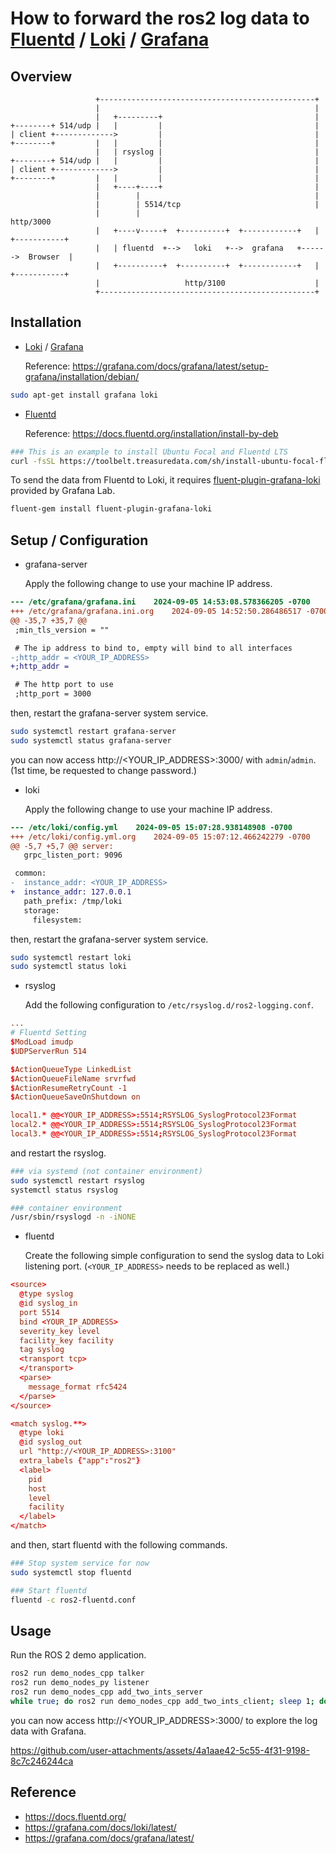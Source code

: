# How to forward the ros2 log data to [Fluentd](https://www.fluentd.org/) / [Loki](https://grafana.com/oss/loki/) / [Grafana](https://grafana.com/oss/grafana/)

## Overview

```text
                   +------------------------------------------------+
                   |                                                |
                   |   +---------+                                  |
+--------+ 514/udp |   |         |                                  |
| client +------------->         |                                  |
+--------+         |   |         |                                  |
                   |   | rsyslog |                                  |
+--------+ 514/udp |   |         |                                  |
| client +------------->         |                                  |
+--------+         |   |         |                                  |
                   |   +----+----+                                  |
                   |        |                                       |
                   |        | 5514/tcp                              |
                   |        |                                   http/3000
                   |   +----v-----+  +----------+  +------------+   |  +-----------+
                   |   | fluentd  +-->   loki   +-->  grafana   +------>  Browser  |
                   |   +----------+  +----------+  +------------+   |  +-----------+
                   |                   http/3100                    |
                   +------------------------------------------------+
```

## Installation

- [Loki](https://grafana.com/oss/loki/) / [Grafana](https://grafana.com/oss/grafana/)

  Reference: https://grafana.com/docs/grafana/latest/setup-grafana/installation/debian/

```bash
sudo apt-get install grafana loki
```

- [Fluentd](https://www.fluentd.org/)

  Reference: https://docs.fluentd.org/installation/install-by-deb

```bash
### This is an example to install Ubuntu Focal and Fluentd LTS
curl -fsSL https://toolbelt.treasuredata.com/sh/install-ubuntu-focal-fluent-package5-lts.sh | sh
```

  To send the data from Fluentd to Loki, it requires [fluent-plugin-grafana-loki](https://grafana.com/docs/loki/latest/send-data/fluentd/) provided by Grafana Lab.

```bash
fluent-gem install fluent-plugin-grafana-loki
```

## Setup / Configuration

- grafana-server

  Apply the following change to use your machine IP address.

```patch
--- /etc/grafana/grafana.ini	2024-09-05 14:53:08.578366205 -0700
+++ /etc/grafana/grafana.ini.org	2024-09-05 14:52:50.286486517 -0700
@@ -35,7 +35,7 @@
 ;min_tls_version = ""

 # The ip address to bind to, empty will bind to all interfaces
-;http_addr = <YOUR_IP_ADDRESS>
+;http_addr =

 # The http port to use
 ;http_port = 3000
```

  then, restart the grafana-server system service.

```bash
sudo systemctl restart grafana-server
sudo systemctl status grafana-server
```

  you can now access http://<YOUR_IP_ADDRESS>:3000/ with `admin`/`admin`. (1st time, be requested to change password.)

- loki

  Apply the following change to use your machine IP address.

```patch
--- /etc/loki/config.yml	2024-09-05 15:07:28.938148908 -0700
+++ /etc/loki/config.yml.org	2024-09-05 15:07:12.466242279 -0700
@@ -5,7 +5,7 @@ server:
   grpc_listen_port: 9096

 common:
-  instance_addr: <YOUR_IP_ADDRESS>
+  instance_addr: 127.0.0.1
   path_prefix: /tmp/loki
   storage:
     filesystem:
```

  then, restart the grafana-server system service.

```bash
sudo systemctl restart loki
sudo systemctl status loki
```

- rsyslog

  Add the following configuration to `/etc/rsyslog.d/ros2-logging.conf`.

```ros2-logging.conf
...
# Fluentd Setting
$ModLoad imudp
$UDPServerRun 514

$ActionQueueType LinkedList
$ActionQueueFileName srvrfwd
$ActionResumeRetryCount -1
$ActionQueueSaveOnShutdown on

local1.* @@<YOUR_IP_ADDRESS>:5514;RSYSLOG_SyslogProtocol23Format
local2.* @@<YOUR_IP_ADDRESS>:5514;RSYSLOG_SyslogProtocol23Format
local3.* @@<YOUR_IP_ADDRESS>:5514;RSYSLOG_SyslogProtocol23Format
```

  and restart the rsyslog.

```bash
### via systemd (not container environment)
sudo systemctl restart rsyslog
systemctl status rsyslog

### container environment
/usr/sbin/rsyslogd -n -iNONE
```

- fluentd

  Create the following simple configuration to send the syslog data to Loki listening port. (`<YOUR_IP_ADDRESS>` needs to be replaced as well.)

```ros2-fluentd.conf
<source>
  @type syslog
  @id syslog_in
  port 5514
  bind <YOUR_IP_ADDRESS>
  severity_key level
  facility_key facility
  tag syslog
  <transport tcp>
  </transport>
  <parse>
    message_format rfc5424
  </parse>
</source>

<match syslog.**>
  @type loki
  @id syslog_out
  url "http://<YOUR_IP_ADDRESS>:3100"
  extra_labels {"app":"ros2"}
  <label>
    pid
    host
    level
    facility
  </label>
</match>
```

  and then, start fluentd with the following commands.

```bash
### Stop system service for now
sudo systemctl stop fluentd

### Start fluentd
fluentd -c ros2-fluentd.conf
```

## Usage

Run the ROS 2 demo application.

```bash
ros2 run demo_nodes_cpp talker
ros2 run demo_nodes_py listener
ros2 run demo_nodes_cpp add_two_ints_server
while true; do ros2 run demo_nodes_cpp add_two_ints_client; sleep 1; done
```

you can now access http://<YOUR_IP_ADDRESS>:3000/ to explore the log data with Grafana.

https://github.com/user-attachments/assets/4a1aae42-5c55-4f31-9198-8c7c246244ca

## Reference

- https://docs.fluentd.org/
- https://grafana.com/docs/loki/latest/
- https://grafana.com/docs/grafana/latest/
